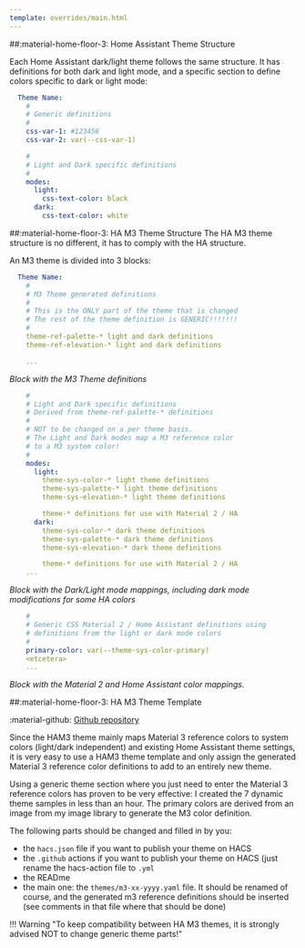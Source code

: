 ```yaml
---
template: overrides/main.html
---
```

<!-- GT/GMY -->

##:material-home-floor-3: Home Assistant Theme Structure

Each Home Assistant dark/light theme follows the same structure. It has definitions for both dark and light mode, and a specific section to define colors specific to dark or light mode:

```yaml linenums="1" hl_lines="1 11"
  Theme Name:
    #
    # Generic definitions
    #
    css-var-1: #123456
    css-var-2: var(--css-var-1)

    #
    # Light and Dark specific definitions
    #
    modes:
      light:
        css-text-color: black
      dark:
        css-text-color: white
```

##:material-home-floor-3: HA M3 Theme Structure
The HA M3 theme structure is no different, it has to comply with the HA structure.

An M3 theme is divided into 3 blocks:

```yaml title="Block 1 - Copy/paste Material 3 Theme generated definitions" linenums="1" hl_lines="1 19"
  Theme Name:
    #
    # M3 Theme generated definitions
    #
    # This is the ONLY part of the theme that is changed
    # The rest of the theme definition is GENERIC!!!!!!!
    #
    theme-ref-palette-* light and dark definitions
    theme-ref-elevation-* light and dark definitions

    ...
```
_Block with the M3 Theme definitions_

```yaml title="Block 2 - Generic Dark/Light mappings of the reference colors using Material 3 guidelines" linenums="1" hl_lines="10 16"
    #
    # Light and Dark specific definitions
    # Derived from theme-ref-palette-* definitions
    #
    # NOT to be changed on a per theme basis.
    # The Light and Dark modes map a M3 reference color
    # to a M3 system color!
    #
    modes:
      light:
        theme-sys-color-* light theme definitions
        theme-sys-palette-* light theme definitions
        theme-sys-elevation-* light theme definitions

        theme-* definitions for use with Material 2 / HA
      dark:
        theme-sys-color-* dark theme definitions
        theme-sys-palette-* dark theme definitions
        theme-sys-elevation-* dark theme definitions

        theme-* definitions for use with Material 2 / HA
    ...
```
_Block with the Dark/Light mode mappings, including dark mode modifications for some HA colors_

```yaml title="Block 3 - Mapping of Material 2 and Home Assistant CSS variables" linenums="1"
    #
    # Generic CSS Material 2 / Home Assistant definitions using
    # definitions from the light or dark mode colors
    #
    primary-color: var(--theme-sys-color-primary)
    <etcetera>
    ...
```
_Block with the Material 2 and Home Assistant color mappings._

##:material-home-floor-3: HA M3 Theme Template

:material-github: [Github repository][ha-m3-template-url]

Since the HAM3 theme mainly maps Material 3 reference colors to system colors (light/dark independent) and existing Home Assistant theme settings, it is very easy to use a HAM3 theme template and only assign the generated Material 3 reference color definitions to add to an entirely new theme.

Using a generic theme section where you just need to enter the Material 3 reference colors has proven to be very effective: I created the 7 dynamic theme samples in less than an hour. The primary colors are derived from an image from my image library to generate the M3 color definition.

The following parts should be changed and filled in by you:

- the `hacs.json` file if you want to publish your theme on HACS
- the `.github` actions if you want to publish your theme on HACS (just rename the hacs-action file to `.yml`
- the READme
- the main one: the `themes/m3-xx-yyyy.yaml` file. It should be renamed of course, and the generated m3 reference definitions should be inserted (see comments in that file where that should be done)

!!! Warning "To keep compatibility between HA M3 themes, it is strongly advised NOT to change generic theme parts!"



[ha-m3-template-url]: https://github.com/AmoebeLabs/HA-Theme_M3-Template